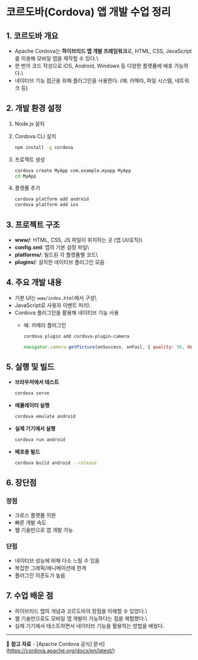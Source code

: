 # 코르도바(Cordova) 앱 개발 수업 정리

## 1. 코르도바 개요

-   Apache Cordova는 **하이브리드 앱 개발 프레임워크**로, HTML, CSS,
    JavaScript를 이용해 모바일 앱을 제작할 수 있다.\
-   한 번의 코드 작성으로 iOS, Android, Windows 등 다양한 플랫폼에 배포
    가능하다.\
-   네이티브 기능 접근을 위해 플러그인을 사용한다. (예: 카메라, 파일
    시스템, 네트워크 등)

## 2. 개발 환경 설정

1.  Node.js 설치

2.  Cordova CLI 설치

    ``` bash
    npm install -g cordova
    ```

3.  프로젝트 생성

    ``` bash
    cordova create MyApp com.example.myapp MyApp
    cd MyApp
    ```

4.  플랫폼 추가

    ``` bash
    cordova platform add android
    cordova platform add ios
    ```

## 3. 프로젝트 구조

-   **www/**: HTML, CSS, JS 파일이 위치하는 곳 (앱 UI/로직)\
-   **config.xml**: 앱의 기본 설정 파일\
-   **platforms/**: 빌드된 각 플랫폼별 코드\
-   **plugins/**: 설치한 네이티브 플러그인 모음

## 4. 주요 개발 내용

-   기본 UI는 `www/index.html`에서 구성\
-   JavaScript로 사용자 이벤트 처리\
-   Cordova 플러그인을 활용해 네이티브 기능 사용
    -   예: 카메라 플러그인

        ``` bash
        cordova plugin add cordova-plugin-camera
        ```

        ``` javascript
        navigator.camera.getPicture(onSuccess, onFail, { quality: 50, destinationType: Camera.DestinationType.FILE_URI });
        ```

## 5. 실행 및 빌드

-   **브라우저에서 테스트**

    ``` bash
    cordova serve
    ```

-   **에뮬레이터 실행**

    ``` bash
    cordova emulate android
    ```

-   **실제 기기에서 실행**

    ``` bash
    cordova run android
    ```

-   **배포용 빌드**

    ``` bash
    cordova build android --release
    ```

## 6. 장단점

### 장점

-   크로스 플랫폼 지원
-   빠른 개발 속도
-   웹 기술만으로 앱 개발 가능

### 단점

-   네이티브 성능에 비해 다소 느릴 수 있음
-   복잡한 그래픽/애니메이션에 한계
-   플러그인 의존도가 높음

## 7. 수업 배운 점

-   하이브리드 앱의 개념과 코르도바의 장점을 이해할 수 있었다.\
-   웹 기술만으로도 모바일 앱 개발이 가능하다는 점을 체험했다.\
-   실제 기기에서 테스트하면서 네이티브 기능을 활용하는 방법을 배웠다.

------------------------------------------------------------------------

📌 **참고 자료** - [Apache Cordova 공식]
문서](https://cordova.apache.org/docs/en/latest/)

